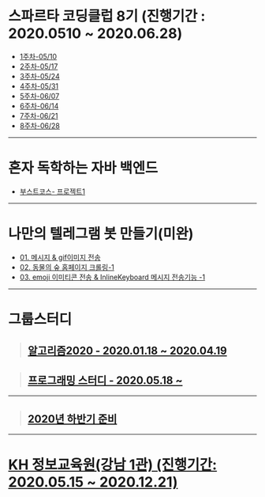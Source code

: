 # 스파르타 코딩클럽 8기 (진행기간 : 2020.0510 ~ 2020.06.28)
- [1주차-05/10](./sparta08/0510)
- [2주차-05/17](./sparta08/0517)
- [3주차-05/24](./sparta08/0524)
- [4주차-05/31](./sparta08/0531)
- [5주차-06/07](./sparta08/0607)
- [6주차-06/14](./sparta08/0614)
- [7주차-06/21](./sparta08/0621)
- [8주차-06/28](./sparta08/final_project)

<hr>

# 혼자 독학하는 자바 백엔드

- [부스트코스- 프로젝트1](./boostcourse/project01/readme.MD)


<hr>

# 나만의 텔레그램 봇 만들기(미완)
- [01. 메시지 & gif이미지 전송](./0514/chatbot/MyChatbot.py)
- [02. 동물의 숲 홈페이지 크롤링-1](./0522/webCrawling.py)
- [03. emoji 이미티콘 전송 & InlineKeyboard 메시지 전송기능 -1](./0529/using_model.py)


<hr>

# 그룹스터디

> ## [알고리즘2020 - 2020.01.18 ~ 2020.04.19 ](https://github.com/algorithm2020)

> ## [프로그래밍 스터디 - 2020.05.18 ~ ](./programingStudy_python)


<hr>

> ## [2020년 하반기 준비](./job_recruit2020_2nd)

<hr>

#  [KH 정보교육원(강남 1관) (진행기간: 2020.05.15 ~ 2020.12.21)](./KH_Git_Repository)
